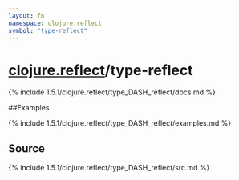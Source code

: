 ```yaml
---
layout: fn
namespace: clojure.reflect
symbol: "type-reflect"
---
```


# [clojure.reflect](../)/type-reflect

{% include 1.5.1/clojure.reflect/type_DASH_reflect/docs.md %}

##Examples

{% include 1.5.1/clojure.reflect/type_DASH_reflect/examples.md %}
## Source
{% include 1.5.1/clojure.reflect/type_DASH_reflect/src.md %}

